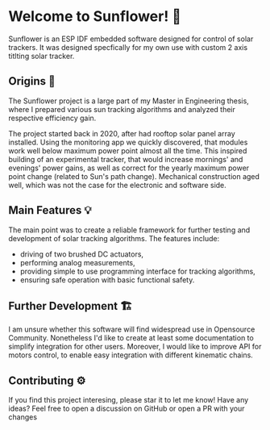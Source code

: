 # Welcome to **Sunflower**! 🌻

Sunflower is an ESP IDF embedded software designed for control of solar trackers. It was designed specfically for my own use with custom 2 axis titlting solar tracker.


## Origins 🌱

The Sunflower project is a large part of my Master in Engineering thesis, where I prepared various sun tracking algorithms and analyzed their respective efficiency gain.

The project started back in 2020, after had rooftop solar panel array installed. Using the monitoring app we quickly discovered, that modules work well below maximum power point almost all the time. This inspired building of an experimental tracker, that would increase mornings' and evenings' power gains, as well as correct for the yearly maximum power point change (related to Sun's path change). Mechanical construction aged well, which was not the case for the electronic and software side.


## Main Features 💡

The main point was to create a reliable framework for further testing and development of solar tracking algorithms. The features include:
- driving of two brushed DC actuators,
- performing analog measurements,
- providing simple to use programming interface for tracking algorithms,
- ensuring safe operation with basic functional safety.


## Further Development 🏗️

I am unsure whether this software will find widespread use in Opensource Community. Nonetheless I'd like to create at least some documentation to simplify integration for other users. Moreover, I would like to improve API for motors control, to enable easy integration with different kinematic chains.


## Contributing ⚙️

If you find this project interesing, please star it to let me know!
Have any ideas? Feel free to open a discussion on GitHub or open a PR with your changes